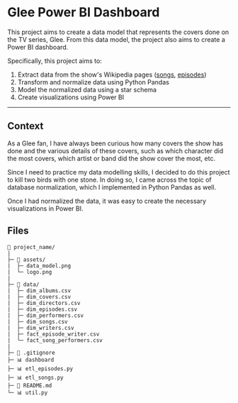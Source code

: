 # Glee Power BI Dashboard


This project aims to create a data model that represents the covers done on the TV series, Glee. From this data model, the project also aims to create a Power BI dashboard.

Specifically, this project aims to:
1. Extract data from the show's Wikipedia pages ([songs](https://en.wikipedia.org/wiki/Lists_of_songs_in_Glee_(TV_series)), [episodes](https://en.wikipedia.org/wiki/List_of_Glee_episodes))
2. Transform and normalize data using Python Pandas
3. Model the normalized data using a star schema 
4. Create visualizations using Power BI

---

## Context

As a Glee fan, I have always been curious how many covers the show has done and the various details of these covers, such as which character did the most covers, which artist or band did the show cover the most, etc. 

Since I need to practice my data modelling skills, I decided to do this project to kill two birds with one stone. In doing so, I came across the topic of database normalization, which I implemented in Python Pandas as well. 

Once I had normalized the data, it was easy to create the necessary visualizations in Power BI.

## Files

```
📂 project_name/
|
├─ 📂 assets/
|  ├─ data_model.png
|  └─ logo.png
|
├─ 📂 data/ 
|  ├─ dim_albums.csv
|  ├─ dim_covers.csv
|  ├─ dim_directors.csv
|  ├─ dim_episodes.csv
|  ├─ dim_performers.csv
|  ├─ dim_songs.csv
|  ├─ dim_writers.csv
|  ├─ fact_episode_writer.csv
|  └─ fact_song_performers.csv
|
├─ 📄 .gitignore
├─ 📊 dashboard
├─ 📊 etl_episodes.py
├─ 📊 etl_songs.py
├─ 📄 README.md
└─ 📊 util.py
```
